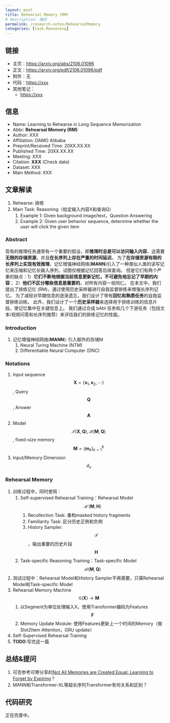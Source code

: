 ```yaml
---
layout: post
title: Rehearsal Memory (RM)
# description: 描述
permalink: /research-notes/RehearsalMemory
categories: [task.Reasoning]
---
```


## 链接

- 主页：<https://arxiv.org/abs/2106.01096>
- 正文：<https://arxiv.org/pdf/2106.01096/pdf>
- 附件：无
- 代码：<https://xxx>
- 其他笔记：
  - <https://xxx>

## 信息

- Name: Learning to Rehearse in Long Sequence Memorization
- Abbr: **Rehearsal Memory (RM)**
- Author: XXX
- Affiliation: DAMO Alibaba
- Preprint/Received Time: 20XX.XX.XX
- Published Time: 20XX.XX.XX
- Meeting: XXX
- Citation: **XXX** (Check date)
- Dataset: XXX
- Main Method: XXX

## 文章解读

1. Rehearse: 排练
2. Main Task: Reasoning（给定输入内容X和查询Q）
   1. Example 1: Given background image/text，Question Answering
   2. Example 2: Given user behavior sequence, determine whether the user will click the given item

### Abstract

现有的推理任务通常有一个重要的假设，即**推理时总是可以访问输入内容**，这需要**无限的存储资源**，并且**在长序列上存在严重的时间延迟**。
为了**在存储资源有限的长序列上实现有效推理**，记忆增强神经网络(**MANN**)引入了一种类似人类的读写记忆来压缩和记忆长输入序列，试图仅根据记忆回答后续查询。
但是它们有两个严重的缺点：1）**它们不断地根据当前信息更新记忆，不可避免地忘记了早期的内容**； 2）**他们不区分哪些信息是重要的**，对所有内容一视同仁。
在本文中，我们提出了排练记忆 (RM)，通过使用历史采样器进行自我监督排练来增强长序列记忆。
为了减轻对早期信息的逐渐遗忘，我们设计了带有**回忆和熟悉任务**的自我监督排练训练。
此外，我们设计了一个**历史采样器**来选择用于排练训练的信息片段，使记忆集中在关键信息上。
我们通过合成 bAbI 任务和几个下游任务（包括文本/视频问答和长序列推荐）来评估我们的排练记忆的性能。

### Introduction

1. 记忆增强神经网络(**MANN**): 引入额外的存储M
   1. Neural Turing Machine (NTM)
   2. Differentiable Neural Computer (DNC)

### Notations

1. Input sequence $$\mathbf{X} = \{ \mathbf{x}_1, \mathbf{x}_2, \cdots \} $$, Query $$\mathbf{Q}$$, Answer $$\mathbf{A}$$
2. Model $$\mathcal{T}(\mathbf{X}, \mathbf{Q}), \mathcal{R}(\mathbf{M}, \mathbf{Q}) $$, fixed-size memory $$\mathbf{M}=\{\mathbf{m}_k\}_{k=1}^K$$
3. Input/Memory Dimension $$d_x$$

### Rehearsal Memory

1. 训练过程中，同时使用：
   1. Self-supervised Rehearsal Training：Rehearsal Model $$\mathcal{H}(\mathbf{M}, \mathbf{H})$$
      1. Recollection Task: 重构masked history fragments
      2. Familiarity Task: 区分历史正例和负例
      3. History Sampler: $$\mathcal{S}$$，输出重要的历史片段$$\mathbf{H}$$
   2. Task-specific Reasoning Training：Task-specific Model $$\mathcal{R}(\mathbf{M}, \mathbf{Q})$$
2. 测试过程中：Rehearsal Model和History Sampler不再需要，只需Rehearsal Model和Task-specific Model
3. Rehearsal Memory Machine $$\mathcal{G}(\mathbf{X})\rightarrow\mathbf{M}$$
   1. 以Segment为单位处理输入X，使用Transformer编码为Features$$\mathbf{F}$$
   2. Memory Update Module: 使用Features更新上一个时间的Memory（做Slot2Item Attention，GRU update）
4. Self-Supervised Rehearsal Training
5. **TODO**:写完这一篇

## 总结&提问

1. 可否参考可寒分享的[Not All Memories are Created Equal: Learning to Forget by Expiring](https://arxiv.org/pdf/2105.06548.pdf)？
2. MANN和Transformer-XL等超长序列Transformer有何关系和区别？

## 代码研究

正在完善中。
